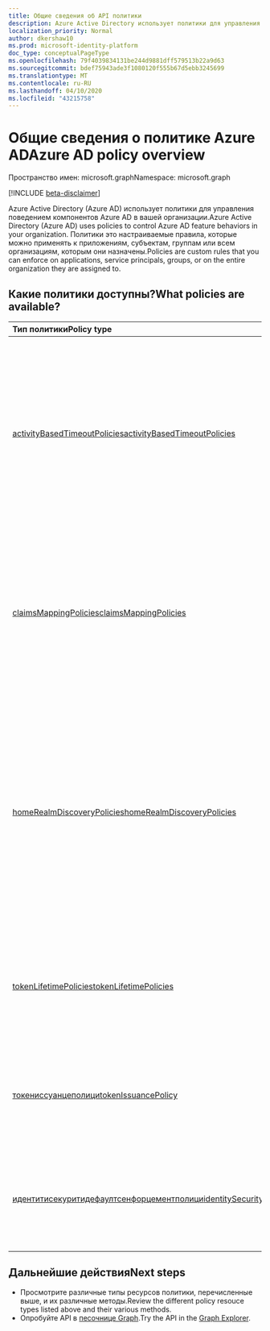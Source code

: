 ```yaml
---
title: Общие сведения об API политики
description: Azure Active Directory использует политики для управления поведением компонентов Azure AD в вашей организации.
localization_priority: Normal
author: dkershaw10
ms.prod: microsoft-identity-platform
doc_type: conceptualPageType
ms.openlocfilehash: 79f4039834131be244d9881dff579513b22a9d63
ms.sourcegitcommit: bdef75943ade3f1080120f555b67d5ebb3245699
ms.translationtype: MT
ms.contentlocale: ru-RU
ms.lasthandoff: 04/10/2020
ms.locfileid: "43215758"
---
```

# <a name="azure-ad-policy-overview"></a><span data-ttu-id="fdbf6-103">Общие сведения о политике Azure AD</span><span class="sxs-lookup"><span data-stu-id="fdbf6-103">Azure AD policy overview</span></span>

<span data-ttu-id="fdbf6-104">Пространство имен: microsoft.graph</span><span class="sxs-lookup"><span data-stu-id="fdbf6-104">Namespace: microsoft.graph</span></span>

[!INCLUDE [beta-disclaimer](../../includes/beta-disclaimer.md)]

<span data-ttu-id="fdbf6-105">Azure Active Directory (Azure AD) использует политики для управления поведением компонентов Azure AD в вашей организации.</span><span class="sxs-lookup"><span data-stu-id="fdbf6-105">Azure Active Directory (Azure AD) uses policies to control Azure AD feature behaviors in your organization.</span></span> <span data-ttu-id="fdbf6-106">Политики это настраиваемые правила, которые можно применять к приложениям, субъектам, группам или всем организациям, которым они назначены.</span><span class="sxs-lookup"><span data-stu-id="fdbf6-106">Policies are custom rules that you can enforce on applications, service principals, groups, or on the entire organization they are assigned to.</span></span>

## <a name="what-policies-are-available"></a><span data-ttu-id="fdbf6-107">Какие политики доступны?</span><span class="sxs-lookup"><span data-stu-id="fdbf6-107">What policies are available?</span></span>

| <span data-ttu-id="fdbf6-108">Тип политики</span><span class="sxs-lookup"><span data-stu-id="fdbf6-108">Policy type</span></span>       | <span data-ttu-id="fdbf6-109">Описание</span><span class="sxs-lookup"><span data-stu-id="fdbf6-109">Description</span></span> | <span data-ttu-id="fdbf6-110">Примеры</span><span class="sxs-lookup"><span data-stu-id="fdbf6-110">Examples</span></span> |
|:-------------|:------------|:------------|
|[<span data-ttu-id="fdbf6-111">activityBasedTimeoutPolicies</span><span class="sxs-lookup"><span data-stu-id="fdbf6-111">activityBasedTimeoutPolicies</span></span>](activityBasedTimeoutPolicy.md)| <span data-ttu-id="fdbf6-112">Представляет политику, которая управляет автоматическим выходом для веб-сеансов после определенного периода бездействия для приложений, поддерживающих функции времени ожидания на основе действий.</span><span class="sxs-lookup"><span data-stu-id="fdbf6-112">Represents a policy that controls automatic sign-out for web sessions after a period of inactivity, for applications that support activity-based timeout functionality.</span></span>| <span data-ttu-id="fdbf6-113">Настройте на портале Azure время ожидания простоя в 15 минут.</span><span class="sxs-lookup"><span data-stu-id="fdbf6-113">Configure the Azure portal to have an inactivity timeout of 15 minutes.</span></span> |
|[<span data-ttu-id="fdbf6-114">claimsMappingPolicies</span><span class="sxs-lookup"><span data-stu-id="fdbf6-114">claimsMappingPolicies</span></span>](claimsMappingPolicy.md)| <span data-ttu-id="fdbf6-115">Представляет политики сопоставления утверждений для протоколов WS — подача, SAML, OAuth 2,0 и OpenID Connect для маркеров, выданных определенным приложением.</span><span class="sxs-lookup"><span data-stu-id="fdbf6-115">Represents the claim-mapping policies for WS-Fed, SAML, OAuth 2.0, and OpenID Connect protocols, for tokens issued to a specific application.</span></span> | <span data-ttu-id="fdbf6-116">Создайте и назначьте политику для пропуска базовых утверждений от маркеров, выданных участнику службы.</span><span class="sxs-lookup"><span data-stu-id="fdbf6-116">Create and assign a policy to omit the basic claims from tokens issued to a service principal.</span></span> |
|[<span data-ttu-id="fdbf6-117">homeRealmDiscoveryPolicies</span><span class="sxs-lookup"><span data-stu-id="fdbf6-117">homeRealmDiscoveryPolicies</span></span>](homeRealmDiscoveryPolicy.md)| <span data-ttu-id="fdbf6-118">Представляет политику для управления поведением проверки подлинности Azure Active Directory для федеративных пользователей, в частности для ограничений автоматического ускорения и проверки подлинности пользователей в федеративных доменах.</span><span class="sxs-lookup"><span data-stu-id="fdbf6-118">Represents a policy to control Azure Active Directory authentication behavior for federated users, in particular for auto-acceleration and user authentication restrictions in federated domains.</span></span>| <span data-ttu-id="fdbf6-119">Настройте все пользователи для пропуска обнаружения домашней области и маршрутизации непосредственно в ADFS для проверки подлинности.</span><span class="sxs-lookup"><span data-stu-id="fdbf6-119">Configure all users to skip home realm discovery and be routed directly to ADFS for authentication.</span></span> |
|[<span data-ttu-id="fdbf6-120">tokenLifetimePolicies</span><span class="sxs-lookup"><span data-stu-id="fdbf6-120">tokenLifetimePolicies</span></span>](tokenlifetimepolicy.md)|<span data-ttu-id="fdbf6-121">Представляет срок жизни маркеров доступа, используемых для доступа к защищенным ресурсам.</span><span class="sxs-lookup"><span data-stu-id="fdbf6-121">Represents the lifetime duration of access tokens used to access protected resources.</span></span>| <span data-ttu-id="fdbf6-122">Настройка особенно конфиденциального приложения с использованием более короткого срока действия маркера по умолчанию.</span><span class="sxs-lookup"><span data-stu-id="fdbf6-122">Configure a particularly sensitive application with a shorter than default token lifetime.</span></span>|
|[<span data-ttu-id="fdbf6-123">токениссуанцеполици</span><span class="sxs-lookup"><span data-stu-id="fdbf6-123">tokenIssuancePolicy</span></span>](tokenIssuancePolicy.md)|<span data-ttu-id="fdbf6-124">Представляет политику, определяющую характеристики маркеров SAML, выданных Azure AD.</span><span class="sxs-lookup"><span data-stu-id="fdbf6-124">Represents the policy to specify the characteristics of SAML tokens issued by Azure AD.</span></span>| <span data-ttu-id="fdbf6-125">Настройте алгоритм подписи или версию токена SAML, которые будут использоваться для выдачи маркера SAML.</span><span class="sxs-lookup"><span data-stu-id="fdbf6-125">Configure the signing algorithm or SAML token version to be used to issue the SAML token.</span></span>
|[<span data-ttu-id="fdbf6-126">идентитисекуритидефаултсенфорцементполици</span><span class="sxs-lookup"><span data-stu-id="fdbf6-126">identitySecurityDefaultsEnforcementPolicy</span></span>](identitysecuritydefaultsenforcementpolicy.md)|<span data-ttu-id="fdbf6-127">Представляет политику безопасности Azure AD по умолчанию.</span><span class="sxs-lookup"><span data-stu-id="fdbf6-127">Represents the Azure AD security defaults policy.</span></span>| <span data-ttu-id="fdbf6-128">Настройте политику безопасности Azure AD по умолчанию для защиты от распространенных атак.</span><span class="sxs-lookup"><span data-stu-id="fdbf6-128">Configure the Azure AD security defaults policy to protect against common attacks.</span></span>

## <a name="next-steps"></a><span data-ttu-id="fdbf6-129">Дальнейшие действия</span><span class="sxs-lookup"><span data-stu-id="fdbf6-129">Next steps</span></span>

* <span data-ttu-id="fdbf6-130">Просмотрите различные типы ресурсов политики, перечисленные выше, и их различные методы.</span><span class="sxs-lookup"><span data-stu-id="fdbf6-130">Review the different policy resouce types listed above and their various methods.</span></span>
* <span data-ttu-id="fdbf6-131">Опробуйте API в [песочнице Graph](https://developer.microsoft.com/graph/graph-explorer).</span><span class="sxs-lookup"><span data-stu-id="fdbf6-131">Try the API in the [Graph Explorer](https://developer.microsoft.com/graph/graph-explorer).</span></span>
